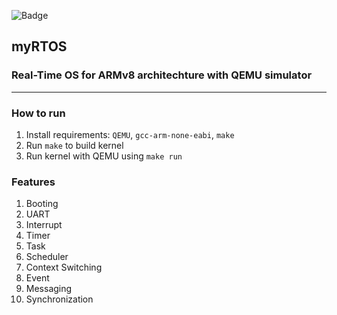![Badge](https://hits.patrickyi.xyz/api/hit?url=https%3A%2F%2Fgithub.com%2Fpjyi2147%2FmyRTOS&label=Visits&icon=github&color=%23fd7e14) 

## myRTOS

### Real-Time OS for ARMv8 architechture with QEMU simulator

---

### How to run

1. Install requirements: `QEMU`, `gcc-arm-none-eabi`, `make`
2. Run `make` to build kernel
3. Run kernel with QEMU using `make run`

### Features

1. Booting
2. UART
3. Interrupt
4. Timer
5. Task
6. Scheduler
7. Context Switching
8. Event
9. Messaging
10. Synchronization
